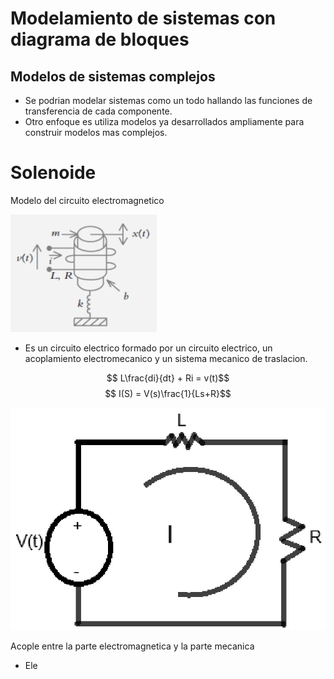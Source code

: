 # Modelamiento  de sistemas con diagrama de bloques 
## Modelos de sistemas complejos 
- Se podrian modelar sistemas como un todo hallando las funciones de transferencia de cada componente.
- Otro enfoque es utiliza modelos ya desarrollados ampliamente para construir modelos mas complejos.

# Solenoide
Modelo del circuito electromagnetico

![](90.jpg)
- Es un circuito electrico formado por un circuito electrico, un acoplamiento electromecanico y un sistema mecanico de traslacion.

$$ L\frac{di}{dt} + Ri = v(t)$$
$$ I(S) = V(s)\frac{1}{Ls+R}$$

![](91.jpg)

Acople entre la parte electromagnetica y la parte mecanica 
- Ele
